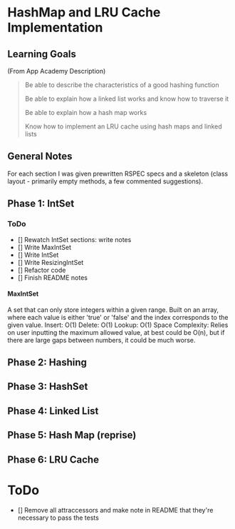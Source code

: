 # HashMap and LRU Cache Implementation
## Learning Goals
(From App Academy Description)
> Be able to describe the characteristics of a good hashing function
>
> Be able to explain how a linked list works and know how to traverse it
>
> Be able to explain how a hash map works
>
> Know how to implement an LRU cache using hash maps and linked lists
## General Notes
For each section I was given prewritten RSPEC specs and a skeleton (class layout - 
primarily empty methods, a few commented suggestions).
## Phase 1: IntSet
### ToDo
- [] Rewatch IntSet sections: write notes
- [] Write MaxIntSet
- [] Write IntSet
- [] Write ResizingIntSet
- [] Refactor code
- [] Finish README notes
#### MaxIntSet
A set that can only store integers within a given range. 
Built on an array, where each value is either 'true' or 'false' and the index
corresponds to the given value.
Insert: O(1)
Delete: O(1)
Lookup: O(1)
Space Complexity: Relies on user inputting the maximum allowed value, at best could
be O(n), but if there are large gaps between numbers, it could be much worse.
## Phase 2: Hashing
## Phase 3: HashSet
## Phase 4: Linked List
## Phase 5: Hash Map (reprise)
## Phase 6: LRU Cache

# ToDo
- [] Remove all attraccessors and make note in README that they're necessary to pass 
the tests